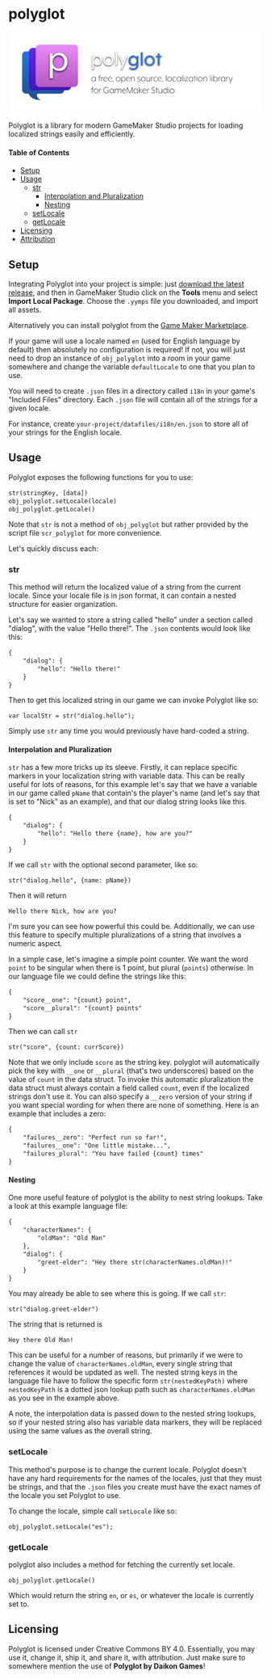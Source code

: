 # polyglot
![banner graphic](banner.png)

Polyglot is a library for modern GameMaker Studio projects for loading localized strings easily and efficiently.

#### Table of Contents
* [Setup](#setup)
* [Usage](#usage)
    * [str](#str)
        * [Interpolation and Pluralization](#interpolation-and-pluralization)
        * [Nesting](#nesting)
    * [setLocale](#setlocale)
    * [getLocale](#getlocale)
* [Licensing](#licensing)
* [Attribution](#attribution)

## Setup

Integrating Polyglot into your project is simple: just [download the latest release](https://github.com/daikon-games/polyglot/releases), and then in GameMaker Studio click on the **Tools** menu and select **Import Local Package**. Choose the `.yymps` file you downloaded, and import all assets.

Alternatively you can install polyglot from the [Game Maker Marketplace](https://marketplace.yoyogames.com/assets/10472/polyglot).

If your game will use a locale named `en` (used for English language by default) then absolutely no configuration is required! If not, you will just need to drop an instance of `obj_polyglot` into a room in your game somewhere and change the variable `defaultLocale` to one that you plan to use.

You will need to create `.json` files in a directory called `i18n` in your game's "Included Files" directory. Each `.json` file will contain all of the strings for a given locale.

For instance, create `your-project/datafiles/i18n/en.json` to store all of your strings for the English locale.

## Usage

Polyglot exposes the following functions for you to use:

```
str(stringKey, [data])
obj_polyglot.setLocale(locale)
obj_polyglot.getLocale()
```

Note that `str` is not a method of `obj_polyglot` but rather provided by the script file `scr_polyglot` for more convenience.

Let's quickly discuss each:

### str

This method will return the localized value of a string from the current locale. Since your locale file is in json format, it can contain a nested structure for easier organization.

Let's say we wanted to store a string called "hello" under a section called "dialog", with the value "Hello there!". The `.json` contents would look like this:
```
{
    "dialog": {
        "hello": "Hello there!"
    }
}
```
Then to get this localized string in our game we can invoke Polyglot like so:
```
var localStr = str("dialog.hello");
```

Simply use `str` any time you would previously have hard-coded a string.

#### Interpolation and Pluralization

`str` has a few more tricks up its sleeve. Firstly, it can replace specific markers in your localization string with variable data. This can be really useful for lots of reasons, for this example let's say that we have a variable in our game called `pName` that contain's the player's name (and let's say that is set to "Nick" as an example), and that our dialog string looks like this.

```
{
    "dialog": {
        "hello": "Hello there {name}, how are you?"
    }
}
```
If we call `str` with the optional second parameter, like so:
```
str("dialog.hello", {name: pName})
```
Then it will return
```
Hello there Nick, how are you?
```
I'm sure you can see how powerful this could be. Additionally, we can use this feature to specify multiple pluralizations of a string that involves a numeric aspect.

In a simple case, let's imagine a simple point counter. We want the word `point` to be singular when there is 1 point, but plural (`points`) otherwise. In our language file we could define the strings like this:

```
{
    "score__one": "{count} point",
    "score__plural": "{count} points"
}
```
Then we can call `str`
```
str("score", {count: currScore})
```
Note that we only include `score` as the string key. polyglot will automatically pick the key with `__one` or `__plural` (that's two underscores) based on the value of `count` in the data struct. To invoke this automatic pluralization the data struct must always contain a field called `count`, even if the localized strings don't use it. You can also specify a `__zero` version of your string if you want special wording for when there are none of something. Here is an example that includes a zero:
```
{
    "failures__zero": "Perfect run so far!",
    "failures__one": "One little mistake...",
    "failures_plural": "You have failed {count} times"
}
```

#### Nesting

One more useful feature of polyglot is the ability to nest string lookups. Take a look at this example language file:

```
{
    "characterNames": {
        "oldMan": "Old Man"
    },
    "dialog": {
        "greet-elder": "Hey there str(characterNames.oldMan)!"
    }
}
```

You may already be able to see where this is going. If we call `str`:

```
str("dialog.greet-elder")
```

The string that is returned is

```
Hey there Old Man!
```

This can be useful for a number of reasons, but primarily if we were to change the value of `characterNames.oldMan`, every single string that references it would be updated as well. The nested string keys in the language file have to follow the specific form `str(nestedKeyPath)` where `nestedKeyPath` is a dotted json lookup path such as `characterNames.oldMan` as you see in the example above.

A note, the interpolation data is passed down to the nested string lookups, so if your nested string also has variable data markers, they will be replaced using the same values as the overall string.

### setLocale

This method's purpose is to change the current locale. Polyglot doesn't have any hard requirements for the names of the locales,
just that they must be strings, and that the `.json` files you create must have the exact names of the locale you set Polyglot to use.

To change the locale, simple call `setLocale` like so:
```
obj_polyglot.setLocale("es");
```

### getLocale

polyglot also includes a method for fetching the currently set locale.
```
obj_polyglot.getLocale()
```
Which would return the string `en`, or `es`, or whatever the locale is currently set to.

## Licensing

Polyglot is licensed under Creative Commons BY 4.0. Essentially, you may use it, change it, ship it, and share it, with attribution.
Just make sure to somewhere mention the use of **Polyglot by Daikon Games**!
